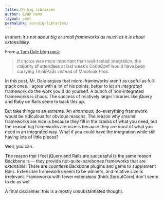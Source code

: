 ```yaml
---
title: On big libraries
author: Evan Hahn
layout: post
permalink: /on-big-libraries/
---
```

*In short: it's not about big or small frameworks as much as it is about extensibility.*

From [a Tom Dale blog post][1]:

> If choice was more important than well-tested integration, the majority of attendees at last week’s CodeConf would have been carrying ThinkPads instead of MacBook Pros.

In this post, Mr. Dale argues that micro-frameworks aren't as useful as full-stack ones. I agree with a lot of his points; better to let an *integrated* framework do the work you'd do yourself. A bunch of non-integrated frameworks is chaos. The success of relatively larger libraries like jQuery and Ruby on Rails seem to back this up.

But take things to an extreme. An *enormous*, do-everything framework would be ridiculous for obvious reasons. The reason why smaller frameworks are nice is because they fill in the cracks of what you need, but the reason big frameworks are nice is because they are most of what you need in an integrated way. What if you could have the integration while still having lots of little pieces?

Well, you can.

The reason that I feel jQuery and Rails are successful is the same reason Backbone is -- they provide not-quite-barebones frameworks that are *extensible*. There are *countless* Backbone plugins and gems to supplement Rails. Extensible frameworks seem to be winners, and relative size is irrelevant. Frameworks with fewer extensions (think SproutCore) don't seem to do as well.

A final disclaimer: this is a mostly unsubstantiated thought.

 [1]: http://tomdale.net/2011/04/imagine-a-beowulf-cluster-of-javascript-frameworks/
